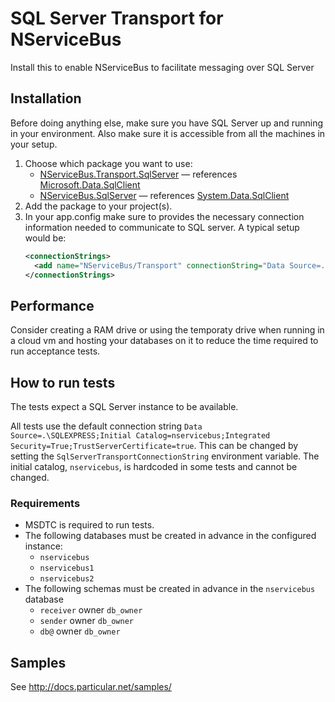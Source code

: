 # SQL Server Transport for NServiceBus

Install this to enable NServiceBus to facilitate messaging over SQL Server

## Installation

Before doing anything else, make sure you have SQL Server up and running in your environment. Also make sure it is accessible from all the machines in your setup.

1. Choose which package you want to use:
   - [NServiceBus.Transport.SqlServer](https://www.nuget.org/packages/NServiceBus.Transport.SqlServer) — references [Microsoft.Data.SqlClient](https://www.nuget.org/packages/Microsoft.Data.SqlClient)
   - [NServiceBus.SqlServer](https://www.nuget.org/packages/NServiceBus.SqlServer) — references [System.Data.SqlClient](https://www.nuget.org/packages/System.Data.SqlClient)
2. Add the package to your project(s).
2. In your app.config make sure to provides the necessary connection information needed to communicate to SQL server. A typical setup would be:
   ```xml
   <connectionStrings>
     <add name="NServiceBus/Transport" connectionString="Data Source=.\SQLEXPRESS;Initial Catalog=nservicebus;Integrated Security=True;TrustServerCertificate=true"/>
   </connectionStrings>
   ```

## Performance

Consider creating a RAM drive or using the temporaty drive when running in a cloud vm and hosting your databases on it to reduce the time required to run acceptance tests.

## How to run tests

The tests expect a SQL Server instance to be available.

All tests use the default connection string `Data Source=.\SQLEXPRESS;Initial Catalog=nservicebus;Integrated Security=True;TrustServerCertificate=true`. This can be changed by setting the `SqlServerTransportConnectionString` environment variable. The initial catalog, `nservicebus`, is hardcoded in some tests and cannot be changed.

### Requirements

- MSDTC is required to run tests.
- The following databases must be created in advance in the configured instance:
  - `nservicebus`
  - `nservicebus1`
  - `nservicebus2`
- The following schemas must be created in advance in the `nservicebus` database
  - `receiver` owner `db_owner`
  - `sender` owner `db_owner`
  - `db@` owner `db_owner`

## Samples

See http://docs.particular.net/samples/
